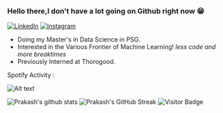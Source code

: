 ### Hello there,I don't have a lot going on Github right now :grin:
<p align ="left">
  <a href="https://www.linkedin.com/in/prakash-baburaj-761074173/">
<img src="https://img.shields.io/badge/-LinkedIn-%233781da" alt="LinkedIn"/></a>
  <a href="https://www.instagram.com/pranksterprakash/">
<img src="https://img.shields.io/badge/-Instagram-%23eb13a5" alt="Instagram" /></a> 
</p>
  
* Doing my Master's in Data Science in PSG.
* Interested in the Various Frontier of Machine Learning! *less code and more breaktimes*
* Previously Interned at Thorogood.


Spotify Activity :

![Alt text](https://spotify-recently-played-readme.vercel.app/api?user=pranksterprakash)

![Prakash's github stats](https://github-readme-stats.vercel.app/api?username=prakashclt)
![Prakash's GitHub Streak](https://github-readme-streak-stats.herokuapp.com/?user=prakashclt) 
![Visitor Badge](https://visitor-badge.laobi.icu/badge?page_id=prakashclt)


